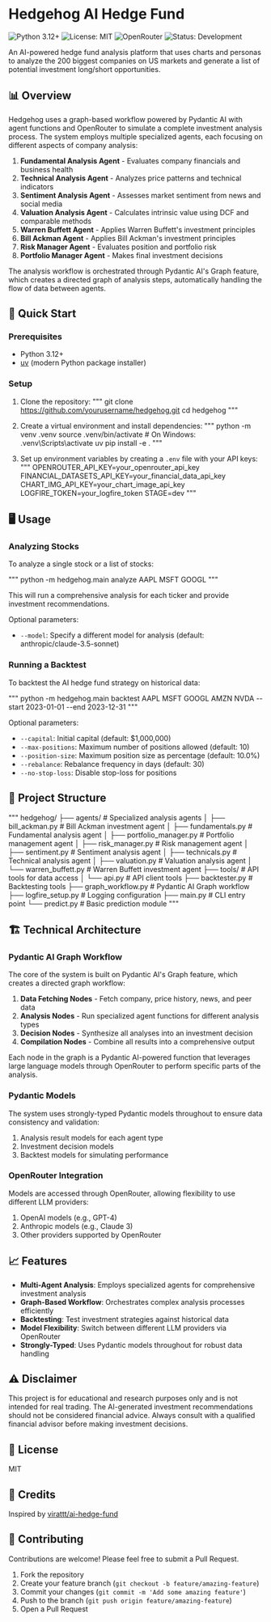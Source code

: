 # Hedgehog AI Hedge Fund

![Python 3.12+](https://img.shields.io/badge/python-3.12+-blue.svg)
![License: MIT](https://img.shields.io/badge/License-MIT-yellow.svg)
![OpenRouter](https://img.shields.io/badge/API-OpenRouter-orange.svg)
![Status: Development](https://img.shields.io/badge/Status-Development-green.svg)

An AI-powered hedge fund analysis platform that uses charts and personas to analyze the 200 biggest companies on US markets and generate a list of potential investment long/short opportunities.

## 📊 Overview

Hedgehog uses a graph-based workflow powered by Pydantic AI with agent functions and OpenRouter to simulate a complete investment analysis process. The system employs multiple specialized agents, each focusing on different aspects of company analysis:

1. **Fundamental Analysis Agent** - Evaluates company financials and business health
2. **Technical Analysis Agent** - Analyzes price patterns and technical indicators
3. **Sentiment Analysis Agent** - Assesses market sentiment from news and social media
4. **Valuation Analysis Agent** - Calculates intrinsic value using DCF and comparable methods
5. **Warren Buffett Agent** - Applies Warren Buffett's investment principles
6. **Bill Ackman Agent** - Applies Bill Ackman's investment principles
7. **Risk Manager Agent** - Evaluates position and portfolio risk
8. **Portfolio Manager Agent** - Makes final investment decisions

The analysis workflow is orchestrated through Pydantic AI's Graph feature, which creates a directed graph of analysis steps, automatically handling the flow of data between agents.

## 🚀 Quick Start

### Prerequisites

- Python 3.12+
- [uv](https://github.com/astral-sh/uv) (modern Python package installer)

### Setup

1. Clone the repository:
"""
git clone https://github.com/yourusername/hedgehog.git
cd hedgehog
"""

2. Create a virtual environment and install dependencies:
"""
python -m venv .venv
source .venv/bin/activate  # On Windows: .venv\Scripts\activate
uv pip install -e .
"""

3. Set up environment variables by creating a `.env` file with your API keys:
"""
OPENROUTER_API_KEY=your_openrouter_api_key
FINANCIAL_DATASETS_API_KEY=your_financial_data_api_key
CHART_IMG_API_KEY=your_chart_image_api_key
LOGFIRE_TOKEN=your_logfire_token
STAGE=dev
"""

## 🖥️ Usage

### Analyzing Stocks

To analyze a single stock or a list of stocks:

"""
python -m hedgehog.main analyze AAPL MSFT GOOGL
"""

This will run a comprehensive analysis for each ticker and provide investment recommendations.

Optional parameters:
- `--model`: Specify a different model for analysis (default: anthropic/claude-3.5-sonnet)

### Running a Backtest

To backtest the AI hedge fund strategy on historical data:

"""
python -m hedgehog.main backtest AAPL MSFT GOOGL AMZN NVDA --start 2023-01-01 --end 2023-12-31
"""

Optional parameters:
- `--capital`: Initial capital (default: $1,000,000)
- `--max-positions`: Maximum number of positions allowed (default: 10)
- `--position-size`: Maximum position size as percentage (default: 10.0%)
- `--rebalance`: Rebalance frequency in days (default: 30)
- `--no-stop-loss`: Disable stop-loss for positions

## 📂 Project Structure

"""
hedgehog/
├── agents/                   # Specialized analysis agents
│   ├── bill_ackman.py        # Bill Ackman investment agent
│   ├── fundamentals.py       # Fundamental analysis agent
│   ├── portfolio_manager.py  # Portfolio management agent
│   ├── risk_manager.py       # Risk management agent
│   ├── sentiment.py          # Sentiment analysis agent
│   ├── technicals.py         # Technical analysis agent
│   ├── valuation.py          # Valuation analysis agent
│   └── warren_buffett.py     # Warren Buffett investment agent
├── tools/                    # API tools for data access
│   └── api.py                # API client tools
├── backtester.py             # Backtesting tools
├── graph_workflow.py         # Pydantic AI Graph workflow
├── logfire_setup.py          # Logging configuration
├── main.py                   # CLI entry point
└── predict.py                # Basic prediction module
"""

## 🏗️ Technical Architecture

### Pydantic AI Graph Workflow

The core of the system is built on Pydantic AI's Graph feature, which creates a directed graph workflow:

1. **Data Fetching Nodes** - Fetch company, price history, news, and peer data
2. **Analysis Nodes** - Run specialized agent functions for different analysis types
3. **Decision Nodes** - Synthesize all analyses into an investment decision
4. **Compilation Nodes** - Combine all results into a comprehensive output

Each node in the graph is a Pydantic AI-powered function that leverages large language models through OpenRouter to perform specific parts of the analysis.

### Pydantic Models

The system uses strongly-typed Pydantic models throughout to ensure data consistency and validation:

1. Analysis result models for each agent type
2. Investment decision models
3. Backtest models for simulating performance

### OpenRouter Integration

Models are accessed through OpenRouter, allowing flexibility to use different LLM providers:

1. OpenAI models (e.g., GPT-4)
2. Anthropic models (e.g., Claude 3)
3. Other providers supported by OpenRouter

## 📈 Features

- **Multi-Agent Analysis**: Employs specialized agents for comprehensive investment analysis
- **Graph-Based Workflow**: Orchestrates complex analysis processes efficiently
- **Backtesting**: Test investment strategies against historical data
- **Model Flexibility**: Switch between different LLM providers via OpenRouter
- **Strongly-Typed**: Uses Pydantic models throughout for robust data handling

## ⚠️ Disclaimer

This project is for educational and research purposes only and is not intended for real trading. The AI-generated investment recommendations should not be considered financial advice. Always consult with a qualified financial advisor before making investment decisions.

## 📄 License

MIT

## 👏 Credits

Inspired by [virattt/ai-hedge-fund](https://github.com/virattt/ai-hedge-fund)

## 🤝 Contributing

Contributions are welcome! Please feel free to submit a Pull Request.

1. Fork the repository
2. Create your feature branch (`git checkout -b feature/amazing-feature`)
3. Commit your changes (`git commit -m 'Add some amazing feature'`)
4. Push to the branch (`git push origin feature/amazing-feature`)
5. Open a Pull Request